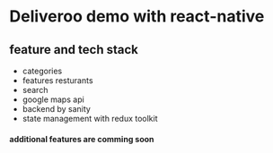 # Deliveroo demo with react-native

## feature and tech stack

- categories
- features resturants
- search
- google maps api
- backend by sanity
- state management with redux toolkit

#### additional features are comming soon
